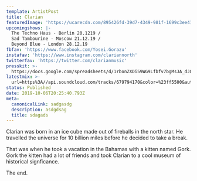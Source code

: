 ```yaml
---
template: ArtistPost
title: Clarian
featuredImage: 'https://ucarecdn.com/895426fd-39d7-4349-981f-1699c3ee410c/'
upcomingshows: |-
  The Techno Haus - Berlin 20.1219 /
  Sad Tambourine - Moscow 21.12.19 /
  Beyond Blue - London 28.12.19
fbfav: 'https://www.facebook.com/Yosei.Gorazu'
instafav: 'https://www.instagram.com/clariannorth'
twitterfav: 'https://twitter.com/clarianmusic'
presskit: >-
  https://docs.google.com/spreadsheets/d/1rbonZXDi59WG9Lfbfv7bgMsJA_dJOu4LAWhcYxstqHo/edit#gid=0
latestmix: >-
  url=https%3A//api.soundcloud.com/tracks/679794170&color=%23ff5500&auto_play=false&hide_related=false&show_comments=true&show_user=true&show_reposts=false&show_teaser=true&visual=true"
status: Published
date: 2019-10-06T20:25:40.793Z
meta:
  canonicalLink: sadgasdg
  description: asdgdsag
  title: sdagads
---
```

Clarian was born in an ice cube made out of fireballs in the north star. He travelled the universe for 10 billion miles before he decided to take a break. 



That was when he took a vacation in the Bahamas with a kitten named Gork. Gork the kitten had a lot of friends and took Clarian to a cool museum of historical signficance. 



The end.
